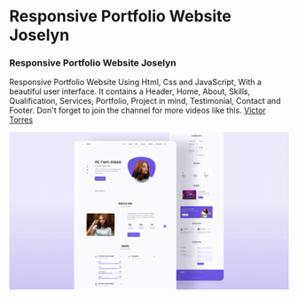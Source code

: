 # Responsive Portfolio Website Joselyn
<!-- ## [Watch it on youtube](https://youtu.be/27JtRAI3QO8) -->
### Responsive Portfolio Website Joselyn
Responsive Portfolio Website Using Html, Css and JavaScript, With a beautiful user interface. It contains a Header, Home, About, Skills, Qualification, Services, Portfolio, Project in mind, Testimonial, Contact and Footer.
Don't forget to join the channel for more videos like this. [Victor Torres](https://www.youtube.com/c/VictorTorresMori)

![Resume cv](/preview.png)
